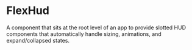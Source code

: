 # FlexHud
A component that sits at the root level of an app to provide slotted HUD components that automatically handle sizing, animations, and expand/collapsed states.
